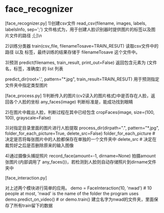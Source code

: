 # face_recognizer

[face_recognizer.py]
1)创建csv文件
read_csv(filename, images, labels, labelsInfo, sep=';')
文件格式为，用于创建人脸识别器时提供图片的标签以及图片文件的路径
<path>;<label>[;<comment>]\n  

2)训练分类器
train(csv_file, filenameTosave=TRAIN_RESUT)
读取csv文件中的 路径 以及 标签，最终训练的结果存储于 filenameTosave 这个文件中。

3)预测
predict(filenames, train_result, print_out=False)
返回包含元素为 (文件名，标签，准确度) 的 list 列表

predict_dir(root='.', pattern="*.jpg", train_result=TRAIN_RESUT)
用于预测指定文件夹中指定类型图片

[face_process.py]
1)判断传入的图片(cv2读入的图片格式)中是否存在人脸，返回各个人脸的坐标
any_faces(image)
判断标准是，能成功找到眼睛

2)在图片中裁出人脸，判断过程在其中已经包含
cropFaces(image, size=(100, 100), grayscale=False)

3)对指定目录里面的图片进行人脸提取
process_dir(dirpath=".", pattern="*.jpg", folder_for_each_picture=True, delete_src=False)
folder_for_each_picture  # 决定是否将每张图片中的人脸都保存在单独的一个文件夹中
delete_src  # 决定在裁剪好之后是否删除原来的输入图像

4)通过摄像头捕捉照片
record_face(amount=-1, dirname=None)
拍摄amount张图片(内部调用了 any_faces())，若检测到人脸则自动存储照片到dirname文件夹中

[face_interaction.py]

对上述两个模块进行简单的应用。
    demo = FaceInteraction(10, 'nwad')  # 10 people at most, 'nwad' is the name of the folder the program uses
    demo.predict_on_video()  # or demo.train()
建立名字为nwad的文件夹，里面保存了所有train留下的数据

    

